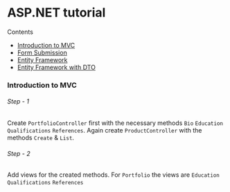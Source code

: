 # ASP.NET tutorial


Contents
<ul type="disc">
	<li><a href="#">Introduction to MVC</a></li>
	<li><a href="#">Form Submission</a></li>
	<li><a href="#">Entity Framework</a></li>
	<li><a href="#">Entity Framework with DTO</a></li>
</ul>

<div>
	<h3>Introduction to MVC</h3>
	<h6>Step - 1</h6>
	<p>
	Create <code>PortfolioController</code> first with the necessary methods <code>Bio</code> <code>Education</code> <code>Qualifications</code> <code>References</code>.
	Again create <code>ProductController</code> with the methods <code>Create</code> & <code>List</code>.
	</p>
	<h6>Step - 2</h6>
	<p>Add views for the created methods. For <code>Portfolio</code> the views are <code>Education</code> <code>Qualifications</code> <code>References</code></p>
</div>
